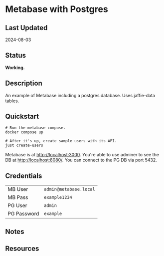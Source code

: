 # Metabase with Postgres

## Last Updated

2024-08-03

## Status

**Working.**

## Description

An example of Metabase including a postgres database.  Uses jaffie-data tables.

## Quickstart

```shell
# Run the metabase compose.
docker compose up

# After it's up, create sample users with its API.
just create-users 
```

Metabase is at <http://localhost:3000>.  You're able to use adminer to see the DB at <http://localhost:8080/>.  You can connect to the PG DB via port 5432.

## Credentials

|             |                        |
| ----------- | ---------------------- |
| MB User     | `admin@metabase.local` |
| MB Pass     | `example1234`          |
| PG User     | `admin`                |
| PG Password | `example`              |

## Notes

## Resources
